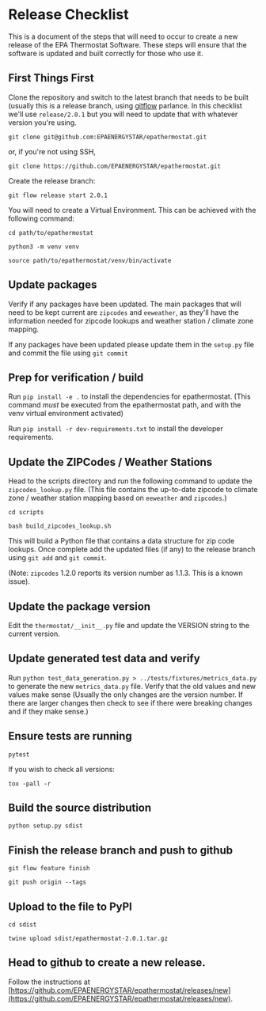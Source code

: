 # Release Checklist

This is a document of the steps that will need to occur to create a new release of the EPA Thermostat Software. These steps will ensure that the software is updated and built correctly for those who use it.

## First Things First

Clone the repository and switch to the latest branch that needs to be built (usually this is a release branch, using [gitflow](https://nvie.com/posts/a-successful-git-branching-model/) parlance. In this checklist we'll use `release/2.0.1` but you will need to update that with whatever version you're using.

`git clone git@github.com:EPAENERGYSTAR/epathermostat.git`

or, if you're not using SSH,

`git clone https://github.com/EPAENERGYSTAR/epathermostat.git`

Create the release branch:

`git flow release start 2.0.1`

You will need to create a Virtual Environment. This can be achieved with the following command:

`cd path/to/epathermostat`

`python3 -m venv venv`

`source path/to/epathermostat/venv/bin/activate`

## Update packages

Verify if any packages have been updated. The main packages that will need to be kept current are `zipcodes` and `eeweather`, as they'll have the information needed for zipcode lookups and weather station / climate zone mapping.

If any packages have been updated please update them in the `setup.py` file and commit the file using `git commit`

## Prep for verification / build

Run `pip install -e .` to install the dependencies for epathermostat. (This command _must_ be executed from the epathermostat path, and with the venv virtual environment activated)

Run `pip install -r dev-requirements.txt` to install the developer requirements.

## Update the ZIPCodes / Weather Stations

Head to the scripts directory and run the following command to update the `zipcodes_lookup.py` file. (This file contains the up-to-date zipcode to climate zone / weather station mapping based on `eeweather` and `zipcodes`.)

`cd scripts`

`bash build_zipcodes_lookup.sh`

This will build a Python file that contains a data structure for zip code lookups. Once complete add the updated files (if any) to the release branch using `git add` and `git commit`.

(Note: `zipcodes` 1.2.0 reports its version number as 1.1.3. This is a known issue).

## Update the package version

Edit the `thermostat/__init__.py` file and update the VERSION string to the current version.

## Update generated test data and verify

Run `python test_data_generation.py > ../tests/fixtures/metrics_data.py` to generate the new `metrics_data.py` file. Verify that the old values and new values make sense (Usually the only changes are the version number. If there are larger changes then check to see if there were breaking changes and if they make sense.)

## Ensure tests are running

`pytest`

If you wish to check all versions:

`tox -pall -r`

## Build the source distribution

`python setup.py sdist`

## Finish the release branch and push to github

`git flow feature finish`

`git push origin --tags`

## Upload to the file to PyPI

`cd sdist`

`twine upload sdist/epathermostat-2.0.1.tar.gz`

## Head to github to create a new release.

Follow the instructions at [https://github.com/EPAENERGYSTAR/epathermostat/releases/new](https://github.com/EPAENERGYSTAR/epathermostat/releases/new).

